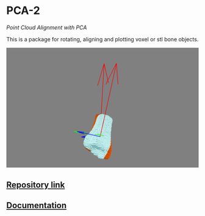 # PCA-2
*Point Cloud Alignment with PCA*

This is a package for rotating, aligning and plotting voxel or stl bone objects.

![](images/non_alined.png)

## [Repository link](https://github.com/lukemshepherd/PCA-2)

## [Documentation](https://lukemshepherd.github.io/PCA-2/documentation/)


<!-- [Class methods docs](https://lukemshepherd.github.io/vox/bone_docs/)

[Functions docs](https://lukemshepherd.github.io/vox/func_docs/) -->
